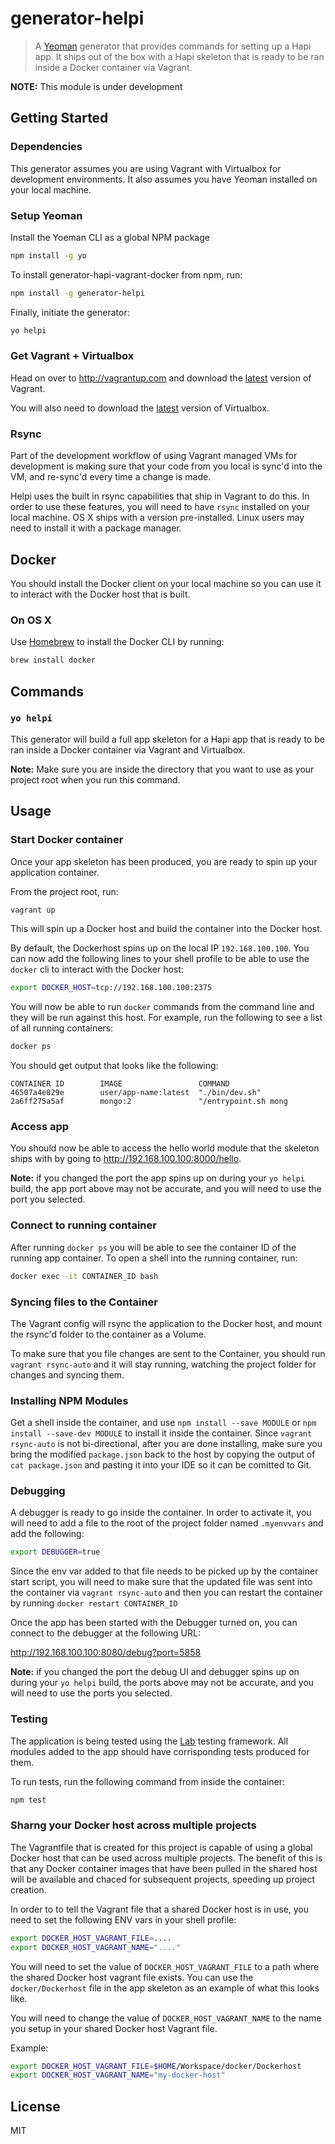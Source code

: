 # generator-helpi
> A [Yeoman](http://yeoman.io)
 generator that provides commands for setting up a Hapi app. It ships out of the box with a Hapi skeleton that is ready to be ran inside a Docker container via Vagrant.

**NOTE:** This module is under development

## Getting Started

### Dependencies

This generator assumes you are using Vagrant with Virtualbox for development environments. It also assumes you have Yeoman installed on your local machine.

### Setup Yeoman

Install the Yoeman CLI as a global NPM package

```bash
npm install -g yo
```

To install generator-hapi-vagrant-docker from npm, run:

```bash
npm install -g generator-helpi
```

Finally, initiate the generator:

```bash
yo helpi
```

### Get Vagrant + Virtualbox

Head on over to http://vagrantup.com and download the [latest](https://www.vagrantup.com/downloads.html) version of Vagrant.

You will also need to download the [latest](https://www.virtualbox.org/wiki/Downloads) version of Virtualbox.

### Rsync

Part of the development workflow of using Vagrant managed VMs for development is making sure that your code from you local is sync'd into the VM, and re-sync'd every time a change is made.

Helpi uses the built in rsync capabilities that ship in Vagrant to do this. In order to use these features, you will need to have `rsync` installed on your local machine. OS X ships with a version pre-installed. Linux users may need to install it with a package manager.

## Docker

You should install the Docker client on your local machine so you can use it to interact with the Docker host that is built.

### On OS X

Use [Homebrew](http://brew.sh/) to install the Docker CLI by running:

```bash
brew install docker
```

## Commands

### `yo helpi`

This generator will build a full app skeleton for a Hapi app that is ready to be ran inside a Docker container via Vagrant and Virtualbox.

**Note:** Make sure you are inside the directory that you want to use as your project root when you run this command.

## Usage

### Start Docker container

Once your app skeleton has been produced, you are ready to spin up your application container.

From the project root, run:

```bash
vagrant up
```

This will spin up a Docker host and build the container into the Docker host.

By default, the Dockerhost spins up on the local IP `192.168.100.100`. You can now add the following lines to your shell profile to be able to use the `docker` cli to interact with the Docker host:

```bash
export DOCKER_HOST=tcp://192.168.100.100:2375
```

You will now be able to run `docker` commands from the command line and they will be run against this host. For example, run the following to see a list of all running containers:

```bash
docker ps
```

You should get output that looks like the following:

```
CONTAINER ID        IMAGE                 COMMAND
46507a4e829e        user/app-name:latest  "./bin/dev.sh"
2a6ff275a5af        mongo:2               "/entrypoint.sh mong
```

### Access app

You should now be able to access the hello world module that the skeleton ships with by going to http://192.168.100.100:8000/hello. 

**Note:** if you changed the port the app spins up on during your `yo helpi` build, the app port above may not be accurate, and you will need to use the port you selected.

### Connect to running container

After running `docker ps` you will be able to see the container ID of the running app container. To open a shell into the running container, run:

```bash
docker exec -it CONTAINER_ID bash
```

### Syncing files to the Container

The Vagrant config will rsync the application to the Docker host, and mount the rsync'd folder to the container as a Volume.

To make sure that you file changes are sent to the Container, you should run `vagrant rsync-auto` and it will stay running, watching the project folder for changes and syncing them.

### Installing NPM Modules

Get a shell inside the container, and use `npm install --save MODULE` or `npm install --save-dev MODULE` to install it inside the container. Since `vagrant rsync-auto` is not bi-directional, after you are done installing, make sure you bring the modified `package.json` back to the host by copying the output of `cat package.json` and pasting it into your IDE so it can be comitted to Git.

### Debugging

A debugger is ready to go inside the container. In order to activate it, you will need to add a file to the root of the project folder named `.myenvvars` and add the following:

```bash
export DEBUGGER=true
```

Since the env var added to that file needs to be picked up by the container start script, you will need to make sure that the updated file was sent into the container via `vagrant rsync-auto` and then you can restart the container by running `docker restart CONTAINER_ID`

Once the app has been started with the Debugger turned on, you can connect to the debugger at the following URL:

http://192.168.100.100:8080/debug?port=5858

**Note:** if you changed the port the debug UI and debugger spins up on during your `yo helpi` build, the ports above may not be accurate, and you will need to use the ports you selected.

### Testing

The application is being tested using the [Lab](https://github.com/hapijs/lab) testing framework. All modules added to the app should have corrisponding tests produced for them.

To run tests, run the following command from inside the container:

```bash
npm test
```

### Sharng your Docker host across multiple projects

The Vagrantfile that is created for this project is capable of using a global Docker host that can be used across multiple projects. The benefit of this is that any Docker container images that have been pulled in the shared host will be available and chaced for subsequent projects, speeding up project creation.

In order to to tell the Vagrant file that a shared Docker host is in use, you need to set the following ENV vars in your shell profile:

```bash
export DOCKER_HOST_VAGRANT_FILE=....
export DOCKER_HOST_VAGRANT_NAME="...."
```

You will need to set the value of `DOCKER_HOST_VAGRANT_FILE` to a path where the shared Docker host vagrant file exists. You can use the `docker/Dockerhost` file in the app skeleton as an example of what this looks like.

You will need to change the value of `DOCKER_HOST_VAGRANT_NAME` to the name you setup in your shared Docker host Vagrant file.

Example:

```bash
export DOCKER_HOST_VAGRANT_FILE=$HOME/Workspace/docker/Dockerhost
export DOCKER_HOST_VAGRANT_NAME="my-docker-host"
```

## License

MIT
